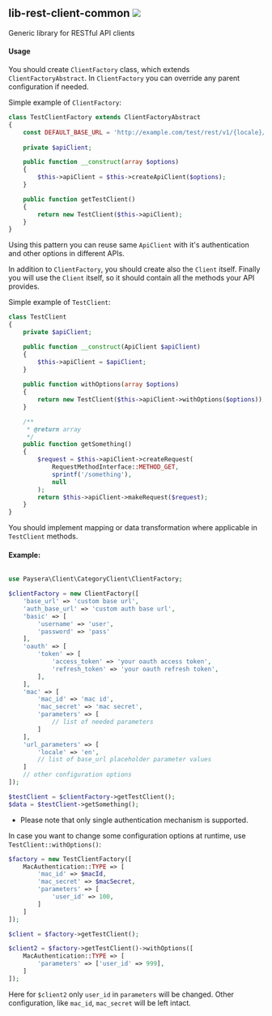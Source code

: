 ## lib-rest-client-common ![](https://travis-ci.org/paysera/lib-rest-client-common.svg?branch=master)

Generic library for RESTful API clients

#### Usage

You should create `ClientFactory` class, which extends `ClientFactoryAbstract`.
In `ClientFactory` you can override any parent configuration if needed.

Simple example of `ClientFactory`:
```php
class TestClientFactory extends ClientFactoryAbstract
{
    const DEFAULT_BASE_URL = 'http://example.com/test/rest/v1/{locale}/';
    
    private $apiClient;

    public function __construct(array $options)
    {
        $this->apiClient = $this->createApiClient($options);
    }

    public function getTestClient()
    {
        return new TestClient($this->apiClient);
    }
}
```

Using this pattern you can reuse same `ApiClient` with it's authentication and other options in different APIs.


In addition to `ClientFactory`, you should create also the `Client` itself. 
Finally you will use the `Client` itself, so it should contain all the methods your API provides.
 
Simple example of `TestClient`:
```php
class TestClient
{
    private $apiClient;

    public function __construct(ApiClient $apiClient)
    {
        $this->apiClient = $apiClient;
    }
    
    public function withOptions(array $options)
    {
        return new TestClient($this->apiClient->withOptions($options));
    }

    /**
     * @return array
     */
    public function getSomething()
    {
        $request = $this->apiClient->createRequest(
            RequestMethodInterface::METHOD_GET,
            sprintf('/something'),
            null
        );
        return $this->apiClient->makeRequest($request);
    }
}
```

You should implement mapping or data transformation where applicable in `TestClient` methods.
#### Example:

```php

use Paysera\Client\CategoryClient\ClientFactory;

$clientFactory = new ClientFactory([
    'base_url' => 'custom base url',
    'auth_base_url' => 'custom auth base url',
    'basic' => [
        'username' => 'user',
        'password' => 'pass'
    ],
    'oauth' => [
        'token' => [
            'access_token' => 'your oauth access token',
            'refresh_token' => 'your oauth refresh token',
        ],
    ],
    'mac' => [
        'mac_id' => 'mac id',
        'mac_secret' => 'mac secret',
        'parameters' => [
            // list of needed parameters
        ]
    ],
    'url_parameters' => [
        'locale' => 'en',
        // list of base_url placeholder parameter values
    ]
    // other configuration options
]);

$testClient = $clientFactory->getTestClient();
$data = $testClient->getSomething();
```
* Please note that only single authentication mechanism is supported.

In case you want to change some configuration options at runtime, use `TestClient::withOptions()`:

```php
$factory = new TestClientFactory([
    MacAuthentication::TYPE => [
        'mac_id' => $macId,
        'mac_secret' => $macSecret,
        'parameters' => [
            'user_id' => 100,
        ]
    ]
]);

$client = $factory->getTestClient();

$client2 = $factory->getTestClient()->withOptions([
    MacAuthentication::TYPE => [
        'parameters' => ['user_id' => 999],
    ]
]);
```

Here for `$client2` only `user_id` in `parameters` will be changed. Other configuration, like `mac_id`, `mac_secret` will
be left intact. 
